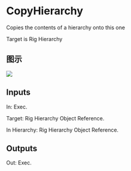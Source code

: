 # CopyHierarchy

Copies the contents of a hierarchy onto this one

Target is Rig Hierarchy

## 图示

![]($-20221218-21184734.png)

## Inputs

In: Exec.

Target: Rig Hierarchy Object Reference.

In Hierarchy: Rig Hierarchy Object Reference.  

## Outputs

Out: Exec.


